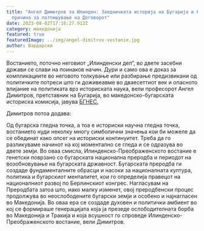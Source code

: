 ```yaml
---
title: "Ангел Димитров за Илинден: Заедничката историја на Бугарија и РСМ е
  причина за потпишување на Договорот"
date: 2023-08-02T17:16:27.912Z
category: македонија
featured: true
featuredImage: ../img/angel-dimitrov-vostanie.jpg
author: Вардарски
---
```

<!--StartFragment-->

Востанието, поточно неговиот „Илинденски дел“, во двете засебни држави се слави на поинаков начин. Дури и само ова е доказ за компликациите во неговото толкување или разбирање предизвикани од политичките потреси што ги доживеавме во дваесеттиот век и опасното влијание на политиката врз историската наука, вели професорот Ангел Димитров, претставник на Бугарија, во македонско-бугарската историска комисија, јавува [БГНЕС.](https://bgnes.bg/news/prof-angel-dimitrov-za-ilinden-obshchata-istoria-na-b-lgaria-i-rsm-e-osnovanie-za-podpisvane-na-dogovora/)

Димитров потоа додава:

Од бугарска гледна точка, а тоа е историски научна гледна точка, востанието нуди неколку многу симболични значења кои би можеле да се обединат како опсег на историски континуитет. Треба да го разликуваме начинот на кој моментално се гледа и се одразува во двете земји. Во оваа смисла, Илинденско-Преображенското востание е генетски поврзано со бугарската национална преродба и периодот на возобновување на бугарската државност. Бугарската преродба ги создаде фундаменталните обрасци и насоки за националната култура, политика и бугарскиот менталитет, кои го определија правецот на националниот развој по Берлинскиот конгрес. Нагласувам на Преродбата затоа што, иако малку изменет, овој преродбенски процес продолжува во неослободените бугарски земји и особено и најнагласен во Македонија. Во оваа ера се создаде духовен и политички амбиент во кој се формираше генерацијата која ја презеде ослободителната борба во Македонија и Тракија и која всушност го спроведе Илинденско-Преображенското востание, вели Димитров.

<!--EndFragment-->